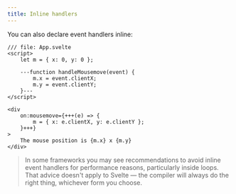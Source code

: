 ```yaml
---
title: Inline handlers
---
```


You can also declare event handlers inline:

```svelte
/// file: App.svelte
<script>
	let m = { x: 0, y: 0 };

	---function handleMousemove(event) {
		m.x = event.clientX;
		m.y = event.clientY;
	}---
</script>

<div
	on:mousemove={+++(e) => {
		m = { x: e.clientX, y: e.clientY };
	}+++}
>
	The mouse position is {m.x} x {m.y}
</div>
```

> In some frameworks you may see recommendations to avoid inline event handlers for performance reasons, particularly inside loops. That advice doesn't apply to Svelte — the compiler will always do the right thing, whichever form you choose.
